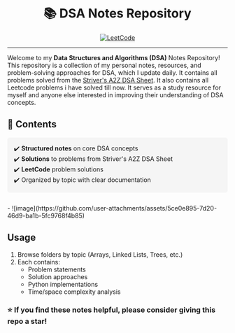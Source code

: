 <div align="center">
  <h1>📚 DSA Notes Repository</h1>
  
  <div>
    <a href="https://leetcode.com/your_username_here/">
      <img src="https://img.shields.io/badge/LeetCode-000000?style=for-the-badge&logo=LeetCode&logoColor=#d16c06" alt="LeetCode">
    </a>
  </div>
</div>

---

Welcome to my **Data Structures and Algorithms (DSA)** Notes Repository! This repository is a collection of my personal notes, resources, and problem-solving approaches for DSA, which I update daily. It contains all problems solved from the [Striver's A2Z DSA Sheet](https://takeuforward.org/strivers-a2z-dsa-course/strivers-a2z-dsa-course-sheet-2). It also contains all Leetcode problems i have solved till now. It serves as a study resource for myself and anyone else interested in improving their understanding of DSA concepts.

## 📖 Contents

<div style="background: #f5f5f5; padding: 15px; border-radius: 5px; margin: 10px 0;">
✔️ <strong>Structured notes</strong> on core DSA concepts<br>
✔️ <strong>Solutions</strong> to problems from Striver's A2Z DSA Sheet<br>
✔️ <strong>LeetCode</strong> problem solutions<br>
✔️ Organized by topic with clear documentation
</div>

<br>
- ![image](https://github.com/user-attachments/assets/5ce0e895-7d20-46d9-ba1b-5fc9768f4b85)


## Usage
1. Browse folders by topic (Arrays, Linked Lists, Trees, etc.)
2. Each contains:
   - Problem statements
   - Solution approaches
   - Python implementations
   - Time/space complexity analysis


### ⭐ If you find these notes helpful, please consider giving this repo a star!
